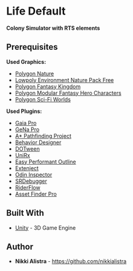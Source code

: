# Life Default #

**Colony Simulator with RTS elements**

## Prerequisites ##

**Used Graphics:**

- [Polygon Nature](https://assetstore.unity.com/packages/3d/vegetation/trees/polygon-nature-low-poly-3d-art-by-synty-120152)
- [Lowpoly Environment Nature Pack Free](https://assetstore.unity.com/packages/3d/environments/lowpoly-environment-nature-pack-free-187052)
- [Polygon Fantasy Kingdom](https://assetstore.unity.com/packages/3d/environments/fantasy/polygon-fantasy-kingdom-low-poly-3d-art-by-synty-164532)
- [Polygon Modular Fantasy Hero Characters](https://assetstore.unity.com/packages/3d/characters/humanoids/fantasy/polygon-modular-fantasy-hero-characters-low-poly-3d-art-by-synty-143468)
- [Polygon Sci-Fi Worlds](https://assetstore.unity.com/packages/3d/environments/sci-fi/polygon-sci-fi-worlds-low-poly-3d-art-by-synty-206299)

**Used Plugins:**

- [Gaia Pro](https://assetstore.unity.com/packages/tools/terrain/gaia-pro-2021-terrain-scene-generator-193476)
- [GeNa Pro](https://assetstore.unity.com/packages/tools/terrain/gena-pro-terrains-villages-roads-rivers-183186)
- [A* Pathfinding Project](https://assetstore.unity.com/packages/tools/ai/a-pathfinding-project-pro-87744)
- [Behavior Designer](https://assetstore.unity.com/packages/tools/visual-scripting/behavior-designer-behavior-trees-for-everyone-15277)
- [DOTween](https://assetstore.unity.com/packages/tools/visual-scripting/dotween-pro-32416)
- [UniRx](https://github.com/neuecc/UniRx)
- [Easy Performant Outline](https://assetstore.unity.com/packages/vfx/shaders/fullscreen-camera-effects/easy-performant-outline-2d-3d-urp-hdrp-and-built-in-renderer-157187)
- [Extenject](https://github.com/Mathijs-Bakker/Extenject)
- [Odin Inspector](https://assetstore.unity.com/packages/tools/utilities/odin-inspector-and-serializer-89041)
- [SRDebugger](https://assetstore.unity.com/packages/tools/gui/srdebugger-console-tools-on-device-27688)
- [RiderFlow](https://www.jetbrains.com/riderflow/)
- [Asset Finder Pro](https://assetstore.unity.com/packages/tools/utilities/asset-finder-pro-97772)

## Built With ##

* [Unity](https://unity.com/) - 3D Game Engine

## Author ##
- **Nikki Alistra** - https://github.com/nikkialistra

